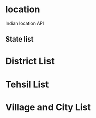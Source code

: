 # location
Indian location API

## State list
# District List
# Tehsil List
# Village and City List

